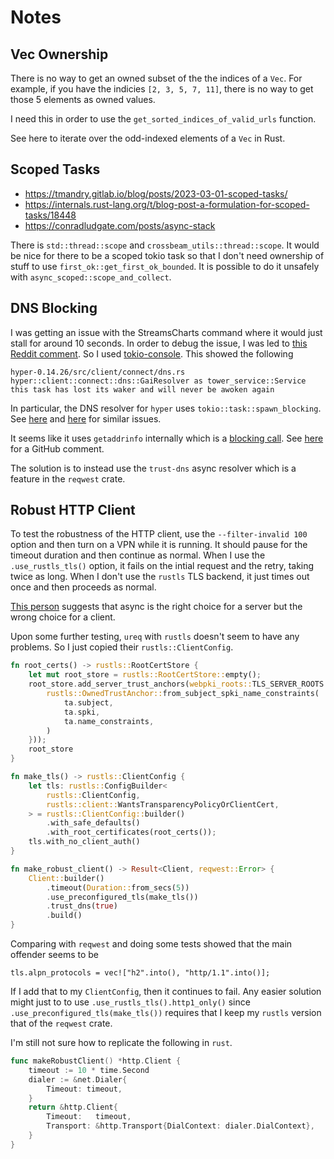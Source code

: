 # Notes

## Vec Ownership

There is no way to get an owned subset of the the indices of a `Vec`.
For example, if you have the indicies `[2, 3, 5, 7, 11]`,
there is no way to get those 5 elements as owned values.

I need this in order to use the `get_sorted_indices_of_valid_urls` function.

See here to iterate over the odd-indexed elements of a `Vec` in Rust.

## Scoped Tasks

- https://tmandry.gitlab.io/blog/posts/2023-03-01-scoped-tasks/
- https://internals.rust-lang.org/t/blog-post-a-formulation-for-scoped-tasks/18448
- https://conradludgate.com/posts/async-stack

There is `std::thread::scope` and `crossbeam_utils::thread::scope`.
It would be nice for there to be a scoped tokio task so that I don't need ownership of stuff to use `first_ok::get_first_ok_bounded`.
It is possible to do it unsafely with `async_scoped::scope_and_collect`.

## DNS Blocking

I was getting an issue with the StreamsCharts command where it would just stall for around 10 seconds.
In order to debug the issue, I was led to [this Reddit comment](https://www.reddit.com/r/rust/comments/t3jy9t/comment/hytx8kv/?utm_source=share&utm_medium=web2x&context=3).
So I used [tokio-console](https://github.com/tokio-rs/console).
This showed the following

```
hyper-0.14.26/src/client/connect/dns.rs
hyper::client::connect::dns::GaiResolver as tower_service::Service
this task has lost its waker and will never be awoken again
```

In particular, the DNS resolver for `hyper` uses `tokio::task::spawn_blocking`.
See [here](https://github.com/hyperium/hyper/issues/977) and [here](https://users.rust-lang.org/t/dns-error-when-sending-1024-parallel-requests-with-reqwest/91615) for similar issues.

It seems like it uses `getaddrinfo` internally which is a [blocking call](https://skarnet.org/software/s6-dns/getaddrinfo.html).
See [here](https://github.com/tokio-rs/mio/issues/668) for a GitHub comment.

The solution is to instead use the `trust-dns` async resolver which is a feature in the `reqwest` crate.

## Robust HTTP Client

To test the robustness of the HTTP client, use the `--filter-invalid 100` option and then turn on a VPN while it is running.
It should pause for the timeout duration and then continue as normal.
When I use the `.use_rustls_tls()` option, it fails on the intial request and the retry, taking twice as long.
When I don't use the `rustls` TLS backend, it just times out once and then proceeds as normal.

[This person](https://www.reddit.com/r/rust/comments/oir1g1/comment/h4yn4kw/?utm_source=share&utm_medium=web2x&context=3) suggests that async is the right choice for a server but the wrong choice for a client.

Upon some further testing, `ureq` with `rustls` doesn't seem to have any problems.
So I just copied their `rustls::ClientConfig`.

```rust
fn root_certs() -> rustls::RootCertStore {
    let mut root_store = rustls::RootCertStore::empty();
    root_store.add_server_trust_anchors(webpki_roots::TLS_SERVER_ROOTS.0.iter().map(|ta| {
        rustls::OwnedTrustAnchor::from_subject_spki_name_constraints(
            ta.subject,
            ta.spki,
            ta.name_constraints,
        )
    }));
    root_store
}

fn make_tls() -> rustls::ClientConfig {
    let tls: rustls::ConfigBuilder<
        rustls::ClientConfig,
        rustls::client::WantsTransparencyPolicyOrClientCert,
    > = rustls::ClientConfig::builder()
        .with_safe_defaults()
        .with_root_certificates(root_certs());
    tls.with_no_client_auth()
}

fn make_robust_client() -> Result<Client, reqwest::Error> {
    Client::builder()
        .timeout(Duration::from_secs(5))
        .use_preconfigured_tls(make_tls())
        .trust_dns(true)
        .build()
}
```

Comparing with `reqwest` and doing some tests showed that the main offender seems to be

```
tls.alpn_protocols = vec!["h2".into(), "http/1.1".into()];
```

If I add that to my `ClientConfig`, then it continues to fail.
Any easier solution might just to to use `.use_rustls_tls().http1_only()` since `.use_preconfigured_tls(make_tls())` requires that I keep my `rustls` version that of the `reqwest` crate.

I'm still not sure how to replicate the following in `rust`.

```go
func makeRobustClient() *http.Client {
	timeout := 10 * time.Second
	dialer := &net.Dialer{
		Timeout: timeout,
	}
	return &http.Client{
		Timeout:   timeout,
		Transport: &http.Transport{DialContext: dialer.DialContext},
	}
}
```
